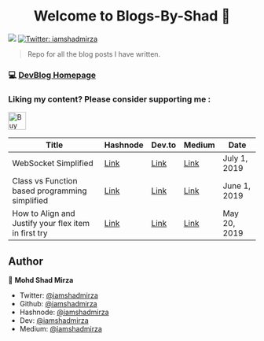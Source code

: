 <h1 align="center">Welcome to Blogs-By-Shad 👋</h1>
<p>
  <img src="https://img.shields.io/badge/version-1.0.3-blue.svg?cacheSeconds=2592000" />
  <a href="https://twitter.com/iamshadmirza">
    <img alt="Twitter: iamshadmirza" src="https://img.shields.io/twitter/follow/iamshadmirza.svg?style=social" target="_blank" />
  </a>
</p>


> Repo for all the blog posts I have written.

### 💻 [DevBlog Homepage](https://iamshadmirza.hashnode.dev)
### Liking my content? Please consider supporting me :
<a href='https://ko-fi.com/H2H5XB9N' target='_blank'><img height='36' style='border:0px;height:36px;' src='https://az743702.vo.msecnd.net/cdn/kofi3.png?v=2' border='0' alt='Buy Me a Coffee at ko-fi.com' /></a>  

| Title | Hashnode | Dev.to | Medium | Date |
| --- | --- | --- | --- |---|
| WebSocket Simplified | [Link](https://iamshadmirza.hashnode.dev/websocket-simplified-cjxjzcu0m002i3hs1eewt2p80) | [Link](https://dev.to/iamshadmirza/websocket-simplified-2fp5) | [Link](https://medium.com/@iamshadmirza/websocket-simplified-b532f266cc9f) | July 1, 2019 |
| Class vs Function based programming simplified | [Link](https://iamshadmirza.hashnode.dev/class-vs-function-based-programming-simplified-cjwd2ri5q000wfgs100n6zbz4) | [Link](https://dev.to/iamshadmirza/class-vs-function-based-programming-simplified-1jkg) | [Link](https://medium.com/@iamshadmirza/class-vs-function-based-programming-simplified-5001668e5097) | June 1, 2019 |
| How to Align and Justify your flex item in first try | [Link](https://iamshadmirza.hashnode.dev/how-to-align-and-justify-your-flex-item-in-first-try-cjvw4amr3000sdqs1k98sy93v) | [Link](https://dev.to/iamshadmirza/how-to-align-and-justify-your-flex-item-in-first-try-2blc) | [Link](https://medium.com/@iamshadmirza/how-to-align-align-and-justify-your-flex-item-in-the-first-try-af8dfbd65504) | May 20, 2019 |


## Author

👤 **Mohd Shad Mirza**

* Twitter: [@iamshadmirza](https://twitter.com/iamshadmirza)
* Github: [@iamshadmirza](https://github.com/iamshadmirza)
* Hashnode: [@iamshadmirza](https://hashnode.com/@iamshadmirza)
* Dev: [@iamshadmirza](https://dev.to/iamshadmirza)
* Medium: [@iamshadmirza](https://medium.com/@iamshadmirza)
